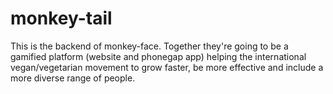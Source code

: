 monkey-tail
===========

This  is the backend of monkey-face. Together they're going to be a gamified platform (website and phonegap app) helping the international vegan/vegetarian movement to grow faster, be more effective and include a more diverse range of people.
